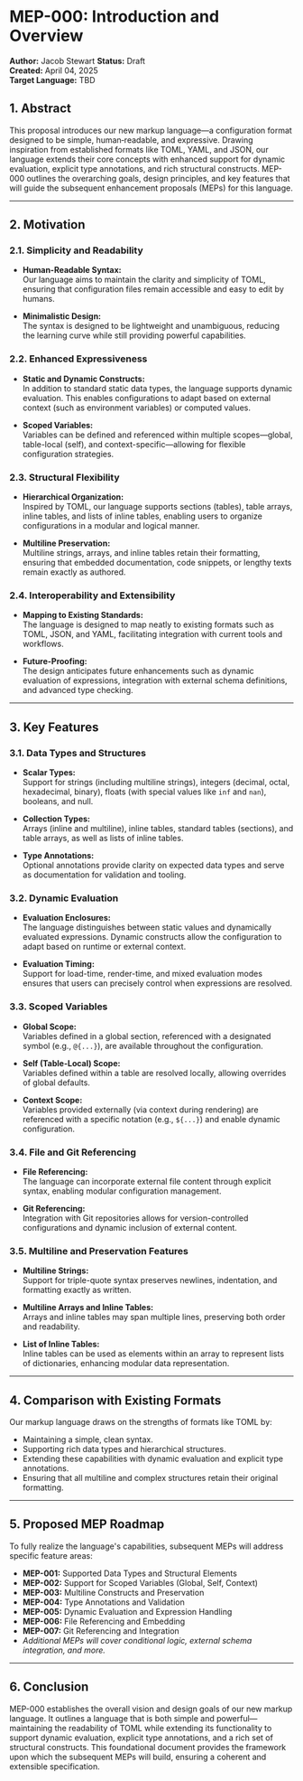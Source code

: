 # MEP-000: Introduction and Overview
**Author:** Jacob Stewart
**Status:** Draft  
**Created:** April 04, 2025  
**Target Language:** TBD

## 1. Abstract

This proposal introduces our new markup language—a configuration format designed to be simple, human‐readable, and expressive. Drawing inspiration from established formats like TOML, YAML, and JSON, our language extends their core concepts with enhanced support for dynamic evaluation, explicit type annotations, and rich structural constructs. MEP-000 outlines the overarching goals, design principles, and key features that will guide the subsequent enhancement proposals (MEPs) for this language.

---

## 2. Motivation

### 2.1. Simplicity and Readability

- **Human-Readable Syntax:**  
  Our language aims to maintain the clarity and simplicity of TOML, ensuring that configuration files remain accessible and easy to edit by humans.
  
- **Minimalistic Design:**  
  The syntax is designed to be lightweight and unambiguous, reducing the learning curve while still providing powerful capabilities.

### 2.2. Enhanced Expressiveness

- **Static and Dynamic Constructs:**  
  In addition to standard static data types, the language supports dynamic evaluation. This enables configurations to adapt based on external context (such as environment variables) or computed values.
  
- **Scoped Variables:**  
  Variables can be defined and referenced within multiple scopes—global, table-local (self), and context-specific—allowing for flexible configuration strategies.

### 2.3. Structural Flexibility

- **Hierarchical Organization:**  
  Inspired by TOML, our language supports sections (tables), table arrays, inline tables, and lists of inline tables, enabling users to organize configurations in a modular and logical manner.
  
- **Multiline Preservation:**  
  Multiline strings, arrays, and inline tables retain their formatting, ensuring that embedded documentation, code snippets, or lengthy texts remain exactly as authored.

### 2.4. Interoperability and Extensibility

- **Mapping to Existing Standards:**  
  The language is designed to map neatly to existing formats such as TOML, JSON, and YAML, facilitating integration with current tools and workflows.
  
- **Future-Proofing:**  
  The design anticipates future enhancements such as dynamic evaluation of expressions, integration with external schema definitions, and advanced type checking.

---

## 3. Key Features

### 3.1. Data Types and Structures

- **Scalar Types:**  
  Support for strings (including multiline strings), integers (decimal, octal, hexadecimal, binary), floats (with special values like `inf` and `nan`), booleans, and null.

- **Collection Types:**  
  Arrays (inline and multiline), inline tables, standard tables (sections), and table arrays, as well as lists of inline tables.

- **Type Annotations:**  
  Optional annotations provide clarity on expected data types and serve as documentation for validation and tooling.

### 3.2. Dynamic Evaluation

- **Evaluation Enclosures:**  
  The language distinguishes between static values and dynamically evaluated expressions. Dynamic constructs allow the configuration to adapt based on runtime or external context.

- **Evaluation Timing:**  
  Support for load-time, render-time, and mixed evaluation modes ensures that users can precisely control when expressions are resolved.

### 3.3. Scoped Variables

- **Global Scope:**  
  Variables defined in a global section, referenced with a designated symbol (e.g., `@{...}`), are available throughout the configuration.

- **Self (Table-Local) Scope:**  
  Variables defined within a table are resolved locally, allowing overrides of global defaults.

- **Context Scope:**  
  Variables provided externally (via context during rendering) are referenced with a specific notation (e.g., `${...}`) and enable dynamic configuration.

### 3.4. File and Git Referencing

- **File Referencing:**  
  The language can incorporate external file content through explicit syntax, enabling modular configuration management.

- **Git Referencing:**  
  Integration with Git repositories allows for version-controlled configurations and dynamic inclusion of external content.

### 3.5. Multiline and Preservation Features

- **Multiline Strings:**  
  Support for triple-quote syntax preserves newlines, indentation, and formatting exactly as written.

- **Multiline Arrays and Inline Tables:**  
  Arrays and inline tables may span multiple lines, preserving both order and readability.

- **List of Inline Tables:**  
  Inline tables can be used as elements within an array to represent lists of dictionaries, enhancing modular data representation.

---

## 4. Comparison with Existing Formats

Our markup language draws on the strengths of formats like TOML by:
- Maintaining a simple, clean syntax.
- Supporting rich data types and hierarchical structures.
- Extending these capabilities with dynamic evaluation and explicit type annotations.
- Ensuring that all multiline and complex structures retain their original formatting.

---

## 5. Proposed MEP Roadmap

To fully realize the language's capabilities, subsequent MEPs will address specific feature areas:
- **MEP-001:** Supported Data Types and Structural Elements
- **MEP-002:** Support for Scoped Variables (Global, Self, Context)
- **MEP-003:** Multiline Constructs and Preservation
- **MEP-004:** Type Annotations and Validation
- **MEP-005:** Dynamic Evaluation and Expression Handling
- **MEP-006:** File Referencing and Embedding
- **MEP-007:** Git Referencing and Integration
- *Additional MEPs will cover conditional logic, external schema integration, and more.*

---

## 6. Conclusion

MEP-000 establishes the overall vision and design goals of our new markup language. It outlines a language that is both simple and powerful—maintaining the readability of TOML while extending its functionality to support dynamic evaluation, explicit type annotations, and a rich set of structural constructs. This foundational document provides the framework upon which the subsequent MEPs will build, ensuring a coherent and extensible specification.

